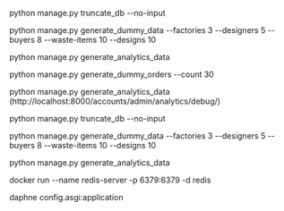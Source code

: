 python manage.py truncate_db --no-input

python manage.py generate_dummy_data --factories 3 --designers 5 --buyers 8 --waste-items 10 --designs 10

python manage.py generate_analytics_data

python manage.py generate_dummy_orders --count 30

python manage.py generate_analytics_data (http://localhost:8000/accounts/admin/analytics/debug/)









python manage.py truncate_db --no-input

python manage.py generate_dummy_data --factories 3 --designers 5 --buyers 8 --waste-items 10 --designs 10


python manage.py generate_analytics_data

docker run --name redis-server -p 6379:6379 -d redis


daphne config.asgi:application
